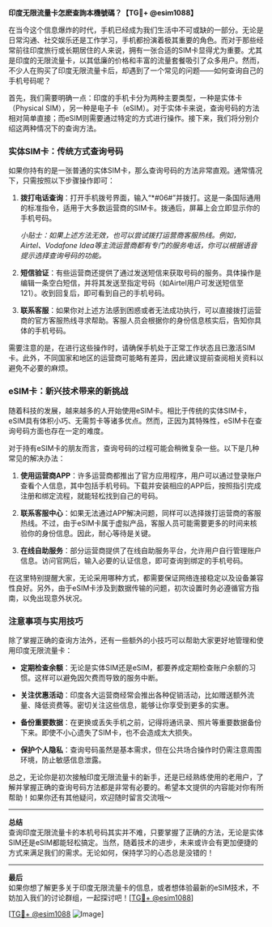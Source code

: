 **印度无限流量卡怎麽查詢本機號碼？【TG💪+ @esim1088】**

在当今这个信息爆炸的时代，手机已经成为我们生活中不可或缺的一部分。无论是日常沟通、社交娱乐还是工作学习，手机都扮演着极其重要的角色。而对于那些经常前往印度旅行或长期居住的人来说，拥有一张合适的SIM卡显得尤为重要。尤其是印度的无限流量卡，以其低廉的价格和丰富的流量套餐吸引了众多用户。然而，不少人在购买了印度无限流量卡后，却遇到了一个常见的问题——如何查询自己的手机号码呢？

首先，我们需要明确一点：印度的手机卡分为两种主要类型，一种是实体卡（Physical SIM），另一种是电子卡（eSIM）。对于实体卡来说，查询号码的方法相对简单直接；而eSIM则需要通过特定的方式进行操作。接下来，我们将分别介绍这两种情况下的查询方法。

### 实体SIM卡：传统方式查询号码

如果你持有的是一张普通的实体SIM卡，那么查询号码的方法非常直观。通常情况下，只需按照以下步骤操作即可：

1. **拨打电话查询**：打开手机拨号界面，输入“*#06#”并拨打。这是一条国际通用的标准指令，适用于大多数运营商的SIM卡。拨通后，屏幕上会立即显示你的手机号码。
   
   *小贴士：如果上述方法无效，也可以尝试拨打运营商客服热线。例如，Airtel、Vodafone Idea等主流运营商都有专门的服务电话，你可以根据语音提示选择查询号码的功能。*

2. **短信验证**：有些运营商还提供了通过发送短信来获取号码的服务。具体操作是编辑一条空白短信，并将其发送至指定号码（如Airtel用户可发送短信至121）。收到回复后，即可看到自己的手机号码。

3. **联系客服**：如果你对上述方法感到困惑或者无法成功执行，可以直接拨打运营商的官方客服热线寻求帮助。客服人员会根据你的身份信息核实后，告知你具体的手机号码。

需要注意的是，在进行这些操作时，请确保手机处于正常工作状态且已激活SIM卡。此外，不同国家和地区的运营商可能略有差异，因此建议提前查阅相关资料以避免不必要的麻烦。

### eSIM卡：新兴技术带来的新挑战

随着科技的发展，越来越多的人开始使用eSIM卡。相比于传统的实体SIM卡，eSIM具有体积小巧、无需剪卡等诸多优点。然而，正因为其特殊性，eSIM卡在查询号码方面也存在一定的难度。

对于持有eSIM卡的朋友而言，查询号码的过程可能会稍微复杂一些。以下是几种常见的解决办法：

1. **使用运营商APP**：许多运营商都推出了官方应用程序，用户可以通过登录账户查看个人信息，其中包括手机号码。下载并安装相应的APP后，按照指引完成注册和绑定流程，就能轻松找到自己的号码。

2. **联系客服中心**：如果无法通过APP解决问题，同样可以选择拨打运营商的客服热线。不过，由于eSIM卡属于虚拟产品，客服人员可能需要更多的时间来核验你的身份信息。因此，耐心等待是关键。

3. **在线自助服务**：部分运营商提供了在线自助服务平台，允许用户自行管理账户信息。访问官网后，输入必要的认证信息，即可查询到绑定的手机号码。

在这里特别提醒大家，无论采用哪种方式，都需要保证网络连接稳定以及设备兼容性良好。另外，由于eSIM卡涉及到数据传输的问题，初次设置时务必遵循官方指南，以免出现意外状况。

### 注意事项与实用技巧

除了掌握正确的查询方法外，还有一些额外的小技巧可以帮助大家更好地管理和使用印度无限流量卡：

- **定期检查余额**：无论是实体SIM还是eSIM，都要养成定期检查账户余额的习惯。这样可以避免因欠费而导致的服务中断。
  
- **关注优惠活动**：印度各大运营商经常会推出各种促销活动，比如赠送额外流量、降低资费等。密切关注这些信息，能够让你享受到更多的实惠。

- **备份重要数据**：在更换或丢失手机之前，记得将通讯录、照片等重要数据备份下来。即使不小心遗失了SIM卡，也不会造成太大损失。

- **保护个人隐私**：查询号码虽然是基本需求，但在公共场合操作时仍需注意周围环境，防止敏感信息泄露。

总之，无论你是初次接触印度无限流量卡的新手，还是已经熟练使用的老用户，了解并掌握正确的查询号码方法都是非常有必要的。希望本文提供的内容能对你有所帮助！如果你还有其他疑问，欢迎随时留言交流哦～

---

**总结**  
查询印度无限流量卡的本机号码其实并不难，只要掌握了正确的方法，无论是实体SIM还是eSIM都能轻松搞定。当然，随着技术的进步，未来或许会有更加便捷的方式来满足我们的需求。无论如何，保持学习的心态总是没错的！

---

**最后**  
如果你想了解更多关于印度无限流量卡的信息，或者想体验最新的eSIM技术，不妨加入我们的讨论群组，一起探讨吧！[[TG💪+ @esim1088](https://t.me/s/esim1088)]  

[[TG💪+ @esim1088](https://t.me/s/esim1088) ![Image](https://i.postimg.cc/4NQfJmqS/Snipaste-2025-05-13-00-14-12.png)]